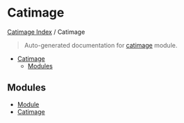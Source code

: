 # Catimage

[Catimage Index](../README.md#catimage-index) /
Catimage

> Auto-generated documentation for [catimage](../../../catimage/__init__.py) module.

- [Catimage](#catimage)
  - [Modules](#modules)

## Modules

- [Module](./module.md)
- [Catimage](./catimage.md)
